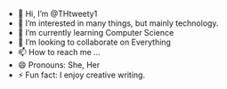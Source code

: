 - 👋 Hi, I’m @THtweety1
- 👀 I’m interested in many things, but mainly technology.
- 🌱 I’m currently learning Computer Science
- 💞️ I’m looking to collaborate on Everything
- 📫 How to reach me ...
- 😄 Pronouns: She, Her
- ⚡ Fun fact: I enjoy creative writing.

<!---
THtweety1/THtweety1 is a ✨ special ✨ repository because its `README.md` (this file) appears on your GitHub profile.
You can click the Preview link to take a look at your changes.
--->
